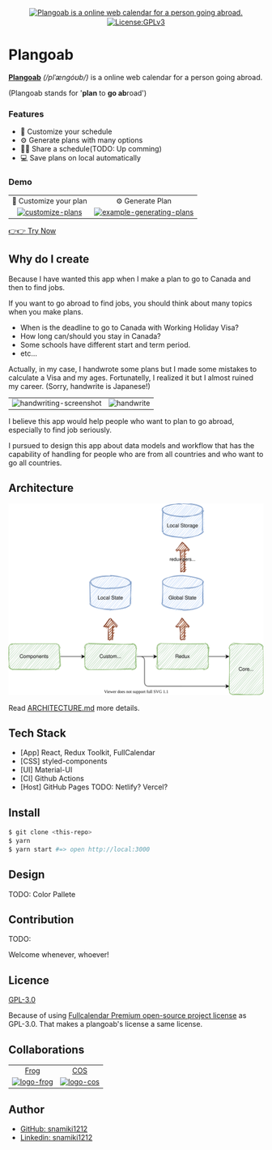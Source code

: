 <p align="center">
  <a href="https://plangoab.snamiki1212.com">
	  <img alt="Plangoab is a online web calendar for a person going abroad." src="https://user-images.githubusercontent.com/26793088/114226819-f7332d80-9928-11eb-93f8-4f9919018bf6.png">
  </a>
  <a href="https://github.com/snamiki1212/plangoab/blob/master/LICENSE.md">
    <img src="https://img.shields.io/badge/License-GPLv3-blue.svg" alt="License:GPLv3" align="center">
  </a>
</p>

# Plangoab

<b><a href="https://plangoab.snamiki1212.com">Plangoab</a></b> <i>(/plˈængóʊb/)</i> is a online web calendar for a person going abroad.

(Plangoab stands for '<b>plan</b> to <b>go ab</b>road')

### Features

- 📝 Customize your schedule
- ⚙️ Generate plans with many options
- 💁‍♂️ Share a schedule(TODO: Up comming)
- 💻 Save plans on local automatically

### Demo

<table align="center">
  <tr align="center">
    <td>
      <span>📝 Customize your plan</span>
    </td>
    <td>
      <span>⚙️ Generate Plan</span>
    </td>
  </tr>
  <tr align="center">
    <td>
      <a href="https://plangoab.snamiki1212.com">
        <img
        src="https://user-images.githubusercontent.com/26793088/109248982-b37ecd00-779b-11eb-835a-21ba4d9e9e92.gif"
        alt="customize-plans">
      </a>
    </td>
    <td>
      <a href="https://plangoab.snamiki1212.com">
        <img src="https://user-images.githubusercontent.com/26793088/109247952-b8428180-7799-11eb-906f-44156c01746c.gif"
        alt="example-generating-plans">
      </a>
    </td>
  </tr>
</table>

[👉👉 Try Now](https://plangoab.snamiki1212.com)

## Why do I create

Because I have wanted this app when I make a plan to go to Canada and then to find jobs.

If you want to go abroad to find jobs, you should think about many topics when you make plans.

- When is the deadline to go to Canada with Working Holiday Visa?
- How long can/should you stay in Canada?
- Some schools have different start and term period.
- etc...

Actually, in my case, I handwrote some plans but I made some mistakes to calculate a Visa and my ages. Fortunatelly, I realized it but I almost ruined my career. (Sorry, handwrite is Japanese!)

<table>
  <tr>
    <td>
      <img alt="handwriting-screenshot" src="https://user-images.githubusercontent.com/26793088/109250828-33f2fd00-779f-11eb-8bb8-0bb8fedd0787.png">
    </td>
    <td>
      <img alt="handwrite" src="https://user-images.githubusercontent.com/26793088/109252814-44a57200-77a3-11eb-99c0-94c3ccfc8f9a.png">
    </td>
  </tr>
</table>

I believe this app would help people who want to plan to go abroad, especially to find job seriously.

I pursued to design this app about data models and workflow that has the capability of handling for people who are from all countries and who want to go all countries.

## Architecture

<a href="./doc/ARCHITECTURE.md">
  <img src="doc/DATA_FLOW.svg" alt="Header" />
</a>

Read [ARCHITECTURE.md](./doc/ARCHITECTURE.md) more details.

## Tech Stack

- [App] React, Redux Toolkit, FullCalendar
- [CSS] styled-components
- [UI] Material-UI
- [CI] Github Actions
- [Host] GitHub Pages TODO: Netlify? Vercel?

## Install

```zsh
$ git clone <this-repo>
$ yarn
$ yarn start #=> open http://local:3000
```

## Design

TODO: Color Pallete

## Contribution

TODO:

Welcome whenever, whoever!

## Licence

[GPL-3.0](https://github.com/snamiki1212/plangoab/blob/master/LICENSE.md)

Because of using [Fullcalendar Premium open-source project license](https://fullcalendar.io/license) as GPL-3.0. That makes a plangoab's license a same license.

## Collaborations

<table>
  <tr>
    <td align="center">
      <a href="https://frogagent.com/">
        Frog
      </a>
    </td>
    <td align="center">
      <a href="https://cosvancouver.com/">
        COS
      </a>
    </td>
  </tr>
  <tr>
    <td align="center">
      <a href="https://frogagent.com/">
        <img src="https://user-images.githubusercontent.com/26793088/114257682-73a02d80-9976-11eb-84cb-7b0e88658a83.png"
          alt="logo-frog" width="80" />
      </a>
    </td>
    <td align="center">
      <a href="https://cosvancouver.com/">
        <img src="https://user-images.githubusercontent.com/26793088/114257709-a0544500-9976-11eb-9258-c5d6f42e5470.png"
          alt="logo-cos" width="80" />
      </a>
    </td>
  </tr>
</table>

## Author

- [GitHub: snamiki1212](https://github.com/snamiki1212)
- [Linkedin: snamiki1212](https://www.linkedin.com/in/snamiki1212/)
